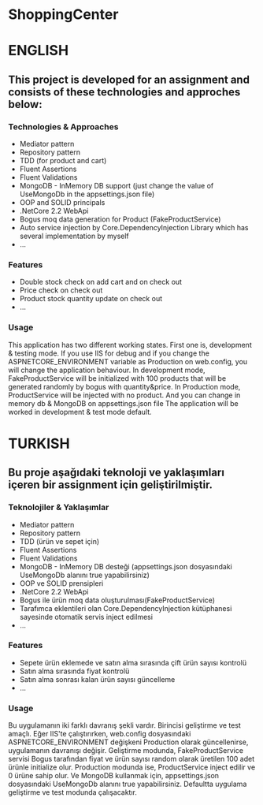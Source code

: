 # ShoppingCenter

# ENGLISH

## This project is developed for an assignment and consists of these technologies and approches below:

### Technologies & Approaches
- Mediator pattern
- Repository pattern
- TDD (for product and cart)
- Fluent Assertions
- Fluent Validations
- MongoDB - InMemory DB support (just change the value of UseMongoDb in the appsettings.json file)
- OOP and SOLID principals
- .NetCore 2.2 WebApi
- Bogus moq data generation for Product (FakeProductService)
- Auto service injection by Core.DependencyInjection Library which has several implementation by myself
- ...

### Features
- Double stock check on add cart and on check out
- Price check on check out
- Product stock quantity update on check out
- ...

### Usage 
This application has two different working states. First one is, development & testing mode. If you use IIS for debug and if you change the ASPNETCORE_ENVIRONMENT variable as Production on web.config, you will change the application behaviour. In development mode, FakeProductService will be initialized with 100 products that will be generated randomly by bogus with quantity&price. In Production mode, ProductService will be injected with no product.
And you can change in memory db & MongoDB on appsettings.json file
The application will be worked in development & test mode default.

# TURKISH

## Bu proje aşağıdaki teknoloji ve yaklaşımları içeren bir assignment için geliştirilmiştir.

### Teknolojiler & Yaklaşımlar
- Mediator pattern
- Repository pattern
- TDD (ürün ve sepet için)
- Fluent Assertions
- Fluent Validations
- MongoDB - InMemory DB desteği (appsettings.json dosyasındaki UseMongoDb alanını true yapabilirsiniz)
- OOP ve SOLID prensipleri
- .NetCore 2.2 WebApi
- Bogus ile ürün moq data oluşturulması(FakeProductService)
- Tarafımca eklentileri olan Core.DependencyInjection kütüphanesi sayesinde otomatik servis inject edilmesi
- ...

### Features
- Sepete ürün eklemede ve satın alma sırasında çift ürün sayısı kontrolü
- Satın alma sırasında fiyat kontrolü
- Satın alma sonrası kalan ürün sayısı güncelleme
- ...

### Usage
Bu uygulamanın iki farklı davranış şekli vardır. Birincisi geliştirme ve test amaçlı. Eğer IIS'te çalıştırırken, web.config dosyasındaki ASPNETCORE_ENVIRONMENT değişkeni Production olarak güncellenirse, uygulamanın davranışı değişir. Geliştirme modunda, FakeProductService servisi Bogus tarafından fiyat ve ürün sayısı random olarak üretilen 100 adet ürünle initialize olur. Production modunda ise, ProductService inject edilir ve 0 ürüne sahip olur. 
Ve MongoDB kullanmak için, appsettings.json dosyasındaki UseMongoDb alanını true yapabilirsiniz.
Defaultta uygulama geliştirme ve test modunda çalışacaktır.
